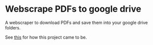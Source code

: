 # Webscrape PDFs to google drive
A webscraper to download PDFs and save them into your google drive folders.

See [this](https://www.linkedin.com/posts/princepandey2048_ahem-a-quick-story-decided-to-start-studying-activity-7157411579947323392-0daG?utm_source=share&utm_medium=member_desktop) for how this project came to be.
